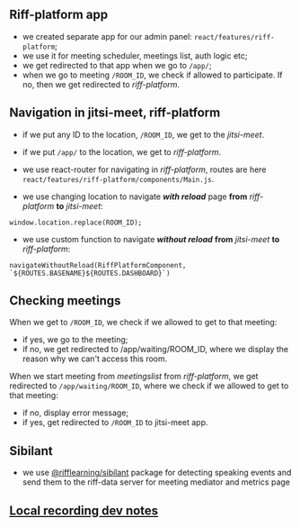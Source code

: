 ## Riff-platform app
- we created separate app for our admin panel: `react/features/riff-platform`;
- we use it for meeting scheduler, meetings list, auth logic etc;
- we get redirected to that app when we go to `/app/`;
- when we go to meeting `/ROOM_ID`, we check if allowed to participate. If no, then we get redirected to *riff-platform*.

## Navigation in jitsi-meet, riff-platform
- if we put any ID to the location, `/ROOM_ID`, we get to the *jitsi-meet*.
- if we put `/app/` to the location, we get to *riff-platform*.

- we use react-router for navigating in *riff-platform*, routes are here `react/features/riff-platform/components/Main.js`.
- we use changing location to navigate ***with reload*** page **from** *riff-platform* **to** *jitsi-meet*:
```
window.location.replace(ROOM_ID);
```
- we use custom function to navigate ***without reload*** **from** *jitsi-meet* **to** *riff-platform*:
```
navigateWithoutReload(RiffPlatformComponent, `${ROUTES.BASENAME}${ROUTES.DASHBOARD}`)
```

## Checking meetings
When we get to `/ROOM_ID`, we check if we allowed to get to that meeting:
 - if yes, we go to the meeting;
 - if no, we get redirected to /app/waiting/ROOM_ID, where we display the reason why we can't access this room.

When we start meeting from *meetingslist* from *riff-platform*, we get redirected to `/app/waiting/ROOM_ID`, where we check if we allowed to get to that meeting:
 - if no, display error message;
 - if yes, get redirected to `/ROOM_ID` to jitsi-meet app.

## Sibilant 
- we use [@rifflearning/sibilant](https://github.com/rifflearning/sibilant) package for detecting speaking events and send them to the riff-data server for meeting mediator and metrics page

## [Local recording dev notes](react/features/riff-platform/docs/LOCALRECDEVNOTES.md)